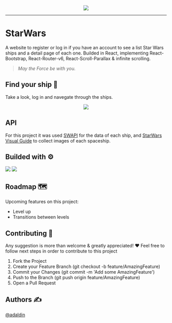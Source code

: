 <div id="header" align="center">
  <img src="https://user-images.githubusercontent.com/18453013/192301323-9e488780-2a24-40bb-9663-4c1f441a3c51.gif"/>
</div>

--------------------------------------------------
# StarWars
A website to register or log in if you have an account to see a list Star Wars ships and a detail page of each one. Builded in React, implementing React-Bootstrap, React-Router-v6, React-Scroll-Parallax & infinite scrolling.
> *May the Force be with you.*

## Find your ship 🚀 
Take a look, log in and navegate through the ships.
<div align="center">
  <a href="https://tetrispractice.netlify.app" target="blank">
   <img src="https://user-images.githubusercontent.com/18453013/192312057-3d90021c-e258-4246-8798-dadefe25698c.gif" /></a>
</div>

## API
For this project it was used [SWAPI](https://swapi.dev/) for the data of each ship, and [StarWars Visual Guide](https://starwars-visualguide.com/#/) to collect images of each spaceship.

## Builded with ⚙️
<div>
<img src="https://img.icons8.com/color/48/000000/react-native.png"/>
<img src="https://img.icons8.com/color/48/000000/bootstrap.png"/>
    </div>  

## Roadmap 🗺️
Upcoming features on this project:
* Level up
* Transitions between levels


## Contributing 🤝
 Any suggestion is more than welcome & greatly appreciated! ❤️
 Feel free to follow next steps in order to contribute to this project
 
1. Fork the Project 
2. Create your Feature Branch (git checkout -b feature/AmazingFeature) 
3. Commit your Changes (git commit -m 'Add some AmazingFeature')
4. Push to the Branch (git push origin feature/AmazingFeature)
5. Open a Pull Request

## Authors ✍️
[@adaldin](http://github.com/adaldin)


